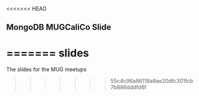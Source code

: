 <<<<<<< HEAD
## MongoDB MUGCaliCo Slide
=======
slides
======

The slides for the MUG meetups
>>>>>>> 55c4c96a86118a8ae20dfc301fcb7b886dddfd6f
